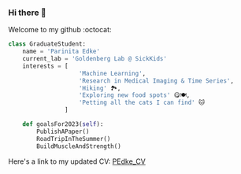 ### Hi there 👋

Welcome to my github :octocat:

```Python
class GraduateStudent:
    name = 'Parinita Edke'
    current_lab = 'Goldenberg Lab @ SickKids'
    interests = [
                    'Machine Learning',
                    'Research in Medical Imaging & Time Series',
                    'Hiking' 🏞️,
                    'Exploring new food spots' 😋🍽️,
                    'Petting all the cats I can find' 🐱
                ]

    def goalsFor2023(self):
        PublishAPaper()
        RoadTripInTheSummer()
        BuildMuscleAndStrength()
```
Here's a link to my updated CV: <a href="https://docs.google.com/document/d/1P-RFhrlyp4y5OwWaaPz8v2ZP7Cor_Y06-6V1g89OgWo/edit?usp=sharing" target="_blank">PEdke_CV</a>
